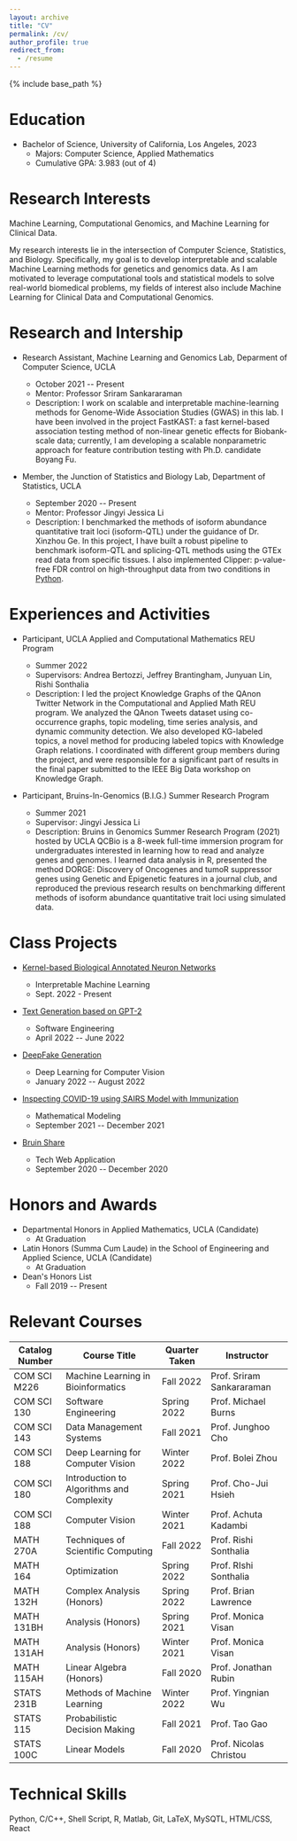 ```yaml
---
layout: archive
title: "CV"
permalink: /cv/
author_profile: true
redirect_from:
  - /resume
---
```


{% include base_path %}

Education
======
* Bachelor of Science, University of California, Los Angeles, 2023
  * Majors: Computer Science, Applied Mathematics
  * Cumulative GPA: 3.983 (out of 4)


Research Interests
=====
Machine Learning, Computational Genomics, and Machine Learning for Clinical Data.

My research interests lie in the intersection of Computer Science, Statistics, and Biology. Specifically, my goal is to develop interpretable and scalable Machine Learning methods for genetics and genomics data. As I am motivated to leverage computational tools and statistical models to solve real-world biomedical problems, my fields of interest also include Machine Learning for Clinical Data and Computational Genomics. 


Research and Intership
======
* Research Assistant, Machine Learning and Genomics Lab, Deparment of Computer Science, UCLA
  * October 2021 -- Present
  * Mentor: Professor Sriram Sankararaman
  * Description: I work on scalable and interpretable machine-learning methods for Genome-Wide Association Studies (GWAS) in this lab. I have been involved in the project FastKAST: a fast kernel-based association testing method of non-linear genetic effects for Biobank-scale data; currently, I am developing a scalable nonparametric approach for feature contribution testing with Ph.D. candidate Boyang Fu.

* Member, the Junction of Statistics and Biology Lab, Department of Statistics, UCLA
  * September 2020 -- Present
  * Mentor: Professor Jingyi Jessica Li
  * Description: I benchmarked the methods of isoform abundance quantitative trait loci (isoform-QTL) under the guidance of Dr. Xinzhou Ge. In this project, I have built a robust pipeline to benchmark isoform-QTL and splicing-QTL methods using the GTEx read data from specific tissues. I also implemented Clipper: p-value-free FDR control on high-throughput data from two conditions in [Python](https://github.com/JSB-UCLA/Clipper-Python). 
  
Experiences and Activities
======
* Participant, UCLA Applied and Computational Mathematics REU Program
  * Summer 2022
  * Supervisors: Andrea Bertozzi, Jeffrey Brantingham, Junyuan Lin, Rishi Sonthalia
  * Description: I led the project Knowledge Graphs of the QAnon Twitter Network in the Computational and Applied Math REU program. We analyzed the QAnon Tweets dataset using co-occurrence graphs, topic modeling, time series analysis, and dynamic community detection. We also developed KG-labeled topics, a novel method for producing labeled topics with Knowledge Graph relations. I coordinated with different group members during the project, and were responsible for a significant part of results in the final paper submitted to the IEEE Big Data workshop on Knowledge Graph.
  
* Participant, Bruins-In-Genomics (B.I.G.) Summer Research Program
  * Summer 2021
  * Supervisor: Jingyi Jessica Li
  * Description: Bruins in Genomics Summer Research Program (2021) hosted by UCLA QCBio is a 8-week full-time immersion program for undergraduates interested in learning how to read and analyze genes and genomes. I learned data analysis in R, presented the method DORGE: Discovery of Oncogenes and tumoR suppressor genes using Genetic and Epigenetic features in a journal club, and reproduced the previous research results on benchmarking different methods of isoform abundance quantitative trait loci using simulated data.


Class Projects
======
* [Kernel-based Biological Annotated Neuron Networks](https://github.com/Zhengtong-Liu/CS-M226-Project)
  * Interpretable Machine Learning
  * Sept. 2022 - Present

* [Text Generation based on GPT-2](https://github.com/Dadaism6/UCLA-CS130-Googolplex)
  * Software Engineering
  * April 2022 -- June 2022

* [DeepFake Generation](https://ucladeepvision.github.io/CS188-Projects-2022Winter/2022/03/17/team08-DeepFakeGeneration.html)
  * Deep Learning for Computer Vision
  * January 2022 -- August 2022

* [Inspecting COVID-19 using SAIRS Model with Immunization](https://drive.google.com/file/d/16pdN7hStzaz_r-DkLiNNJmpCYBTp7bEM/view?usp=sharing)
  * Mathematical Modeling
  * September 2021 -- December 2021

* [Bruin Share](https://github.com/Tristan816la/Bruin-Share-Frontend)
  * Tech Web Application
  * September 2020 -- December 2020


Honors and Awards
======
* Departmental Honors in Applied Mathematics, UCLA (Candidate)
  * At Graduation
* Latin Honors (Summa Cum Laude) in the School of Engineering and Applied Science, UCLA (Candidate)
  * At Graduation
* Dean's Honors List
  * Fall 2019 -- Present

Relevant Courses
======

| Catalog Number   |  Course Title  | Quarter Taken |  Instructor   |
| --------------   |  ------------  | ------------- | ------------- |
|  COM SCI M226  |  Machine Learning in Bioinformatics  |  Fall 2022    |  Prof. Sriram Sankararaman          |
|  COM SCI 130   |  Software Engineering                |  Spring 2022  |  Prof. Michael Burns  |
|  COM SCI 143   |  Data Management Systems             |  Fall 2021    |  Prof. Junghoo Cho  |
|  COM SCI 188   |  Deep Learning for Computer Vision   |  Winter 2022  |  Prof. Bolei Zhou  |
|  COM SCI 180   |  Introduction to Algorithms and Complexity |  Spring 2021  |  Prof. Cho-Jui Hsieh    |
|  COM SCI 188   |  Computer Vision                     |  Winter 2021  |  Prof. Achuta Kadambi  |
|  MATH 270A     |  Techniques of Scientific Computing  |  Fall 2022    |  Prof. Rishi Sonthalia |
|  MATH 164      |  Optimization                        |  Spring 2022  |  Prof. RIshi Sonthalia |
|  MATH 132H     |  Complex Analysis (Honors)           |  Spring 2022  |  Prof. Brian Lawrence  |
|  MATH 131BH    |  Analysis (Honors)                   |  Spring 2021  |  Prof. Monica Visan    |
|  MATH 131AH    |  Analysis (Honors)                   |  Winter 2021  |  Prof. Monica Visan    |
|  MATH 115AH    |  Linear Algebra (Honors)             |  Fall 2020    |  Prof. Jonathan Rubin  |
|  STATS 231B    |  Methods of Machine Learning         |  Winter 2022  |  Prof. Yingnian Wu     |
|  STATS 115     |  Probabilistic Decision Making       |  Fall 2021    |  Prof. Tao Gao         |
|  STATS 100C    |  Linear Models                       |  Fall 2020    |  Prof. Nicolas Christou |


Technical Skills
======
Python, C/C++, Shell Script, R, Matlab, Git, LaTeX, MySQTL, HTML/CSS, React 
